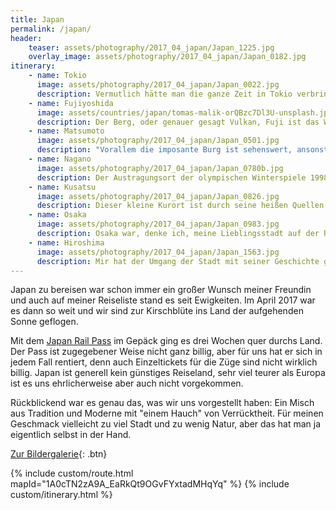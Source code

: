```yaml
---
title: Japan
permalink: /japan/
header:
    teaser: assets/photography/2017_04_japan/Japan_1225.jpg
    overlay_image: assets/photography/2017_04_japan/Japan_0182.jpg
itinerary:
    - name: Tokio
      image: assets/photography/2017_04_japan/Japan_0022.jpg
      description: Vermutlich hätte man die ganze Zeit in Tokio verbringen können und hätte immer noch nicht alles gesehen. In den 5 Tagen, in denen wir dort waren haben wir zwar vieles gesehen, aber die Stadt ist enorm groß und jeder Stadtteil ist sicherlich ein Besuch wert. Von alten Tempelanlagen bis zu riesigen Einkaufszentren und Katzencafes gibt es eigentlich nichts, was es in Tokio nicht gibt.
    - name: Fujiyoshida
      image: assets/countries/japan/tomas-malik-orQBzc7Dl3U-unsplash.jpg
      description: Der Berg, oder genauer gesagt Vulkan, Fuji ist das Wahrzeichen von Japan und ziemlich fotogen, von daher wollte ich zumindest einen Tag Halt am Fuße machen und ein paar Bilder knipsen. Leider hatten wir die Rechnung ohne das Wetter gemacht, denn durch einen Schneesturm war die Sichtweite sehr gering und so wurde es zu einem Ruhetag im Onsen. 
    - name: Matsumoto
      image: assets/photography/2017_04_japan/Japan_0501.jpg
      description: "Vorallem die imposante Burg ist sehenswert, ansonsten gibt es eigentlich nicht viel zu sehen. Wir haben dort Zwischenstopp gemacht um in einem traditionellen Gasthaus, einem sogenannten Ryokan, zu übernachten. Und ich muss sagen, ein normales Bett ist mir schon lieber :D"
    - name: Nagano
      image: assets/photography/2017_04_japan/Japan_0780b.jpg
      description: Der Austragungsort der olympischen Winterspiele 1998 bietet neben dem Zenko-Tempel und einer Burg auch eine sehr schöne Altstadt und ist Ausgangspunkt zu einem Schneeaffen-Park, den ich in jedem Fall besuchen wollte.
    - name: Kusatsu
      image: assets/photography/2017_04_japan/Japan_0826.jpg
      description: Dieser kleine Kurort ist durch seine heißen Quellen bekannt, die leider auch den Nachteil mit sich bringen, dass ein schwefeliger Geruch allgegenwärtig ist. Abgesehen davon ist der Ort sehr traditionell und war eine wohltuende Abwechslung zu den doch eher hektischen Großstädten.
    - name: Osaka
      image: assets/photography/2017_04_japan/Japan_0983.jpg
      description: Osaka war, denke ich, meine Lieblingsstadt auf der Reise, zudem ist sie gut gelegen, so dass man sie als Ausgangspunkt für etliche Tagestrips nutzen kann. Durch die Shinkansen-Züge kommt man schnell in anderen Städte und die Unterkünfte in Osaka waren deutlich günstiger als zB im ca. 30min entfernten Kyoto. Einen Ausflug ins nahe gelegene Himeji sollte man sich nicht entgehen lassen.
    - name: Hiroshima
      image: assets/photography/2017_04_japan/Japan_1563.jpg
      description: Mir hat der Umgang der Stadt mit seiner Geschichte gefallen, sicherlich ist sie ein Mahnmal der Kriegsgeschichte, aber es ist nicht sehr bestimmend und der Friedensdenkmal, wie auch der Friedenspark, sind gut integriert. Zusätzlich gibt es auch etliche andere Sehenswürdigkeiten die es sich lohnt anzusehen, Pokemon-Center inklusive :D
---
```


Japan zu bereisen war schon immer ein großer Wunsch meiner Freundin und auch auf meiner Reiseliste stand es seit Ewigkeiten. 
Im April 2017 war es dann so weit und wir sind zur Kirschblüte ins Land der aufgehenden Sonne geflogen. 

Mit dem [Japan Rail Pass](https://www.jrailpass.com/de/) im Gepäck ging es drei Wochen quer durchs Land. 
Der Pass ist zugegebener Weise nicht ganz billig, aber für uns hat er sich in jedem Fall rentiert, 
denn auch Einzeltickets für die Züge sind nicht wirklich billig. 
Japan ist generell kein günstiges Reiseland, sehr viel teurer als Europa ist es uns ehrlicherweise aber auch nicht vorgekommen.

Rückblickend war es genau das, was wir uns vorgestellt haben: Ein Misch aus Tradition und Moderne mit "einem Hauch" von Verrücktheit. 
Für meinen Geschmack vielleicht zu viel Stadt und zu wenig Natur, aber das hat man ja eigentlich selbst in der Hand.

[Zur Bildergalerie](/photography/japan-2017/){: .btn}

{% include custom/route.html mapId="1A0cTN2zA9A_EaRkQt9OGvFYxtadMHqYq" %}
{% include custom/itinerary.html %}
